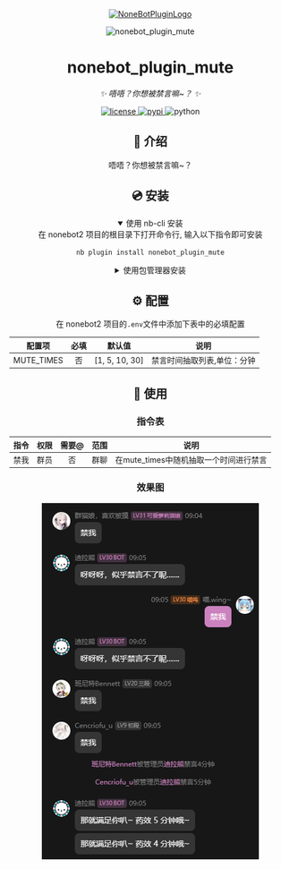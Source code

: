 <div align="center">
  <a href="https://v2.nonebot.dev/store"><img src="https://github.com/A-kirami/nonebot-plugin-template/blob/resources/nbp_logo.png" width="180" height="180" alt="NoneBotPluginLogo"></a>
  <br>
  <p><img src="https://github.com/A-kirami/nonebot-plugin-template/blob/resources/NoneBotPlugin.svg" width="240" alt="nonebot_plugin_mute"></p>
</div>

<div align="center">

# nonebot_plugin_mute

_✨ 唔唔？你想被禁言嘛~？ ✨_

<a href="./LICENSE">
    <img src="https://img.shields.io/github/license/shengwang52005/nonebot_plugin_mute.svg" alt="license">
</a>
<a href="https://pypi.python.org/pypi/nonebot_plugin_mute">
    <img src="https://img.shields.io/pypi/v/nonebot_plugin_mute.svg" alt="pypi">
</a>
<img src="https://img.shields.io/badge/python-3.9+-blue.svg" alt="python">

## 📖 介绍

唔唔？你想被禁言嘛~？

## 💿 安装

<details open>
<summary>使用 nb-cli 安装</summary>
在 nonebot2 项目的根目录下打开命令行, 输入以下指令即可安装

    nb plugin install nonebot_plugin_mute

</details>

<details>
<summary>使用包管理器安装</summary>
在 nonebot2 项目的插件目录下, 打开命令行, 根据你使用的包管理器, 输入相应的安装命令

<details>
<summary>pip</summary>

    pip install nonebot_plugin_mute
</details>

<details>
<summary>pdm</summary>

    pdm add nonebot_plugin_mute
</details>
<details>
<summary>poetry</summary>

    poetry nonebot_plugin_mute
</details>
<details>
<summary>conda</summary>

    conda install nonebot_plugin_mute
</details>

打开 nonebot2 项目根目录下的 `pyproject.toml` 文件, 在 `[tool.nonebot]` 部分追加写入

    plugins = ["nonebot_plugin_mute"]

</details>

## ⚙️ 配置

在 nonebot2 项目的`.env`文件中添加下表中的必填配置

| 配置项 | 必填 | 默认值 | 说明 |
|:-----:|:----:|:----:|:----:|
| MUTE_TIMES | 否 | [1, 5, 10, 30] | 禁言时间抽取列表,单位：分钟 |

## 🎉 使用
### 指令表
| 指令 | 权限 | 需要@ | 范围 | 说明 |
|:-----:|:----:|:----:|:----:|:----:|
| 禁我 | 群员 | 否 | 群聊 | 在mute_times中随机抽取一个时间进行禁言 |
### 效果图
![mute](.\resources\mute.png)
